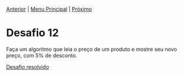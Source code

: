 [Anterior](Desafio011.md) | [Menu Principal](/README.md/) | [Próximo](Desafio013.md)

# Desafio 12

Faça um algoritmo que leia o preço de um produto e mostre seu novo preço, com 5% de desconto.

[Desafio resolvido](/Desafios/desafio012.py/)